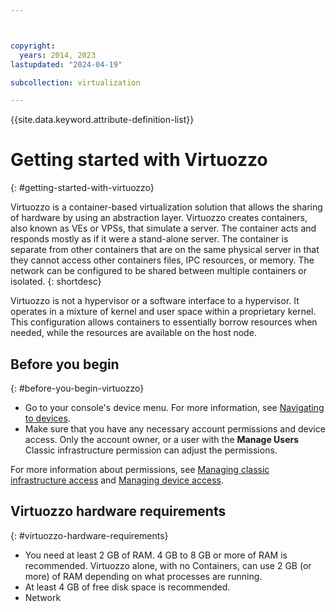 ```yaml
---



copyright:
  years: 2014, 2023
lastupdated: "2024-04-19"

subcollection: virtualization

---
```


{{site.data.keyword.attribute-definition-list}}

# Getting started with Virtuozzo
{: #getting-started-with-virtuozzo}

Virtuozzo is a container-based virtualization solution that allows the sharing of hardware by using an abstraction layer.  Virtuozzo creates containers, also known as VEs or VPSs, that simulate a server. The container acts and responds mostly as if it were a stand-alone server. The container is separate from other containers that are on the same physical server in that they cannot access other containers files, IPC resources, or memory. The network can be configured to be shared between multiple containers or isolated.
{: shortdesc}

Virtuozzo is not a hypervisor or a software interface to a hypervisor. It operates in a mixture of kernel and user space within a proprietary kernel. This configuration allows containers to essentially borrow resources when needed, while the resources are available on the host node.

## Before you begin
{: #before-you-begin-virtuozzo}

* Go to your console's device menu. For more information, see [Navigating to devices](/docs/virtual-servers?topic=virtual-servers-navigating-devices).
* Make sure that you have any necessary account permissions and device access. Only the account owner, or a user with the **Manage Users** Classic infrastructure permission can adjust the permissions.

For more information about permissions, see [Managing classic infrastructure access](/docs/account?topic=account-mngclassicinfra) and [Managing device access](/docs/virtual-servers?topic=virtual-servers-managing-device-access).

## Virtuozzo hardware requirements
{: #virtuozzo-hardware-requirements}

* You need at least 2 GB of RAM. 4 GB to 8 GB or more of RAM is recommended. Virtuozzo alone, with no Containers, can use 2 GB (or more) of RAM depending on what processes are running.
* At least 4 GB of free disk space is recommended.
* Network


